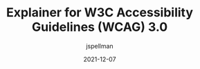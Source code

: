 ---
author: jspellman
coauthor: slauriat
# coauthors
date: 2021-12-07
permalink: false
publisher: w3c
tags:
  - accessibility
  - wcag
target_url: https://www.w3.org/TR/2021/DNOTE-wcag-3.0-explainer-20211207/
title: Explainer for W3C Accessibility Guidelines (WCAG) 3.0
---